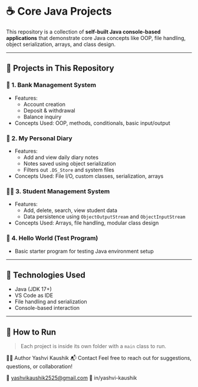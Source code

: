 # ☕ Core Java Projects

This repository is a collection of **self-built Java console-based applications** that demonstrate core Java concepts like OOP, file handling, object serialization, arrays, and class design.

---

## 📁 Projects in This Repository

### 🏦 1. Bank Management System
- Features:
  - Account creation
  - Deposit & withdrawal
  - Balance inquiry
- Concepts Used: OOP, methods, conditionals, basic input/output

### 📓 2. My Personal Diary
- Features:
  - Add and view daily diary notes
  - Notes saved using object serialization
  - Filters out `.DS_Store` and system files
- Concepts Used: File I/O, custom classes, serialization, arrays

### 🧑‍🎓 3. Student Management System
- Features:
  - Add, delete, search, view student data
  - Data persistence using `ObjectOutputStream` and `ObjectInputStream`
- Concepts Used: Arrays, file handling, modular class design

### 👋 4. Hello World (Test Program)
- Basic starter program for testing Java environment setup

---

## 🧰 Technologies Used
- Java (JDK 17+)
- VS Code as IDE
- File handling and serialization
- Console-based interaction

---

## 🚀 How to Run

> Each project is inside its own folder with a `main` class to run.

🙋‍♀️ Author Yashvi Kaushik 📬 Contact Feel free to reach out for suggestions, questions, or collaboration!

📧 yashvikaushik2525@gmail.com 🔗 in/yashvi-kaushik